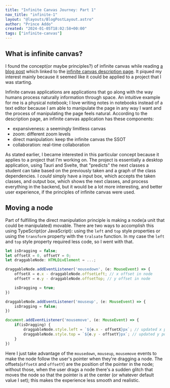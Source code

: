 ```yaml
---
title: "Infinite Canvas Journey: Part 1"
nav_title: "infinite-1"
layout: "@layouts/BlogPostLayout.astro"
author: "Prince Addo"
created: "2024-01-05T18:02:58+00:00"
tags: ["infinite-canvas"]
---
```


## What is infinite canvas?
I found the concept(or maybe principles?) of infinite canvas while reading [a blog post](https://wattenberger.com/thoughts/evolving-the-infinite-canvas)
which linked to the [infinite canvas description page](https://infinitecanvas.tools/). It piqued my interest
mainly because it seemed like it could be applied to a project that I was starting.

Infinite canvas applications are applications that go along with the way humans
process naturally information through space. An intuitive example for me is a physical notebook;
I love writing notes in notebooks instead of a text editor because I am able to
manipulate the page in any way I want and the process of manipulating the page
feels natural. According to the description page, an infinite canvas application has
these components:
- expansiveness: a seemingly limitless canvas
- zoom: different zoom levels
- direct manipulation: keep the infinite canvas the SSOT
- collaboration: real-time collaboration

As stated earlier, I became interested in this particular concept because it applies
to a project that I'm working on. The project is essentially a desktop
application, using Tauri and Svelte, that "predicts" the next classes a student can take 
based on the previously taken and a graph of the class dependencies. I _could_
simply have a input box, which accepts the taken classes, and output box, which
shows the next classes, and process everything in the backend, but it would be
a lot more interesting, and better user experience, if the principles of infinite
canvas were used.

## Moving a node
Part of fulfilling the direct manipulation principle is making a node(a unit that could be manipulated)
movable. There are two ways to accomplish this using TypeScript(or JavaScript):
using the `left` and `top` style properties or using the `transform` property with
the `tralsate` function. In my case the `left` and `top` style property required
less code, so I went with that.

```ts
let isDragging = false;
let offsetX = 0, offsetY = 0;
let draggableNode: HTMLDivElement = ...;

draggableNode.addEventListener('mousedown', (e: MouseEvent) => {
    offsetX = e.x - draggableNode.offsetLeft; // x offset in node
    offsetY = e.y - draggableNode.offsetTop; // y offset in node

    isDragging = true;
})

draggableNode.addEventListener('mouseup', (e: MouseEvent) => {
    isDragging = false;
})

document.addEventListener('mousemove', (e: MouseEvent) => {
    if(isDragging) {
        draggableNode.style.left = `${e.x - offsetX}px`; // updated x position of node
        draggableNode.style.top = `${e.y - offsetY}px`; // updated y position of node
    }
})
```

Here I just take advantage of the `mousedown`, `mouseup`, `mousemove` events to
make the node follow the user's pointer when they're dragging a node. The offsets(`offsetX` and `offsetY`) are the position
of the pointer in the node; without those, when the user drags a node there's a sudden glitch
that moves the node so that the pointer is at the center (or whatever default value I set); this makes the experience
less smooth and realistic.
